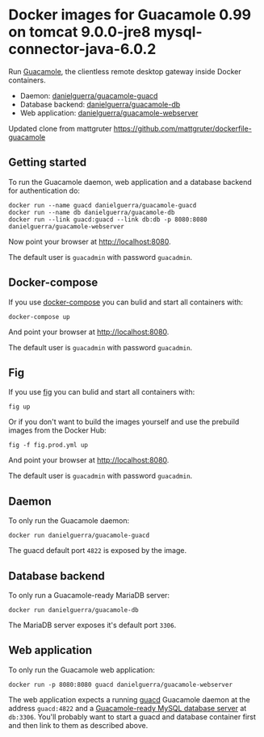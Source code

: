 # Docker images for Guacamole 0.99 on tomcat 9.0.0-jre8 mysql-connector-java-6.0.2

Run [Guacamole](http://guac-dev.org/), the clientless remote desktop gateway inside Docker containers.

- Daemon: [danielguerra/guacamole-guacd](https://registry.hub.docker.com/u/danielguerra/guacamole-guacd/)
- Database backend: [danielguerra/guacamole-db](https://registry.hub.docker.com/u/danielguerra/guacamole-guacd/)
- Web application: [danielguerra/guacamole-webserver](https://registry.hub.docker.com/u/danielguerra/guacamole-webserver/)

Updated clone from mattgruter https://github.com/mattgruter/dockerfile-guacamole

## Getting started
To run the Guacamole daemon, web application and a database backend for authentication do:

    docker run --name guacd danielguerra/guacamole-guacd
    docker run --name db danielguerra/guacamole-db
    docker run --link guacd:guacd --link db:db -p 8080:8080 danielguerra/guacamole-webserver

Now point your browser at [http://localhost:8080](http://localhost:8080).

The default user is `guacadmin` with password `guacadmin`.


## Docker-compose
If you use [docker-compose](https://docs.docker.com/compose/) you can bulid and start all containers with:

    docker-compose up

And point your browser at [http://localhost:8080](http://localhost:8080).

The default user is `guacadmin` with password `guacadmin`.

## Fig
If you use [fig](http://www.fig.sh/) you can bulid and start all containers with:

    fig up

Or if you don't want to build the images yourself and use the prebuild images from the Docker Hub:

    fig -f fig.prod.yml up

And point your browser at [http://localhost:8080](http://localhost:8080).

The default user is `guacadmin` with password `guacadmin`.


## Daemon
To only run the Guacamole daemon:

    docker run danielguerra/guacamole-guacd

The guacd default port `4822` is exposed by the image.


## Database backend
To only run a Guacamole-ready MariaDB server:

    docker run danielguerra/guacamole-db

The MariaDB server exposes it's default port `3306`.


## Web application
To only run the Guacamole web application:

    docker run -p 8080:8080 guacd danielguerra/guacamole-webserver

The web application expects a running [guacd](https://github.com/danielguerra/dockerfile-guacamole/tree/master/guacd) Guacamole daemon at the address `guacd:4822` and a [Guacamole-ready MySQL database server](https://github.com/danielguerra/dockerfile-guacamole/tree/master/db) at `db:3306`.
You'll probably want to start a guacd and database container first and then link to them as described above.

